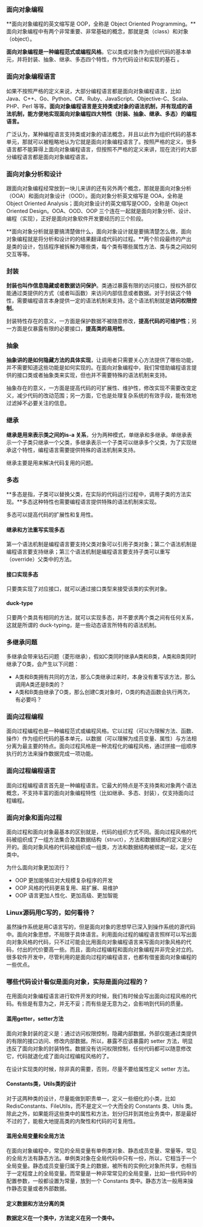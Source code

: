 ### 面向对象编程

**面向对象编程的英文缩写是 OOP，全称是 Object Oriented Programming。**面向对象编程中有两个非常重要、非常基础的概念，那就是类（class）和对象（object）。

**面向对象编程是一种编程范式或编程风格**。它以类或对象作为组织代码的基本单元，并将封装、抽象、继承、多态四个特性，作为代码设计和实现的基石 。

### 面向对象编程语言

如果不按照严格的定义来说，大部分编程语言都是面向对象编程语言，比如 Java、C++、Go、Python、C#、Ruby、JavaScript、Objective-C、Scala、PHP、Perl 等等。**面向对象编程语言是支持类或对象的语法机制，并有现成的语法机制，能方便地实现面向对象编程四大特性（封装、抽象、继承、多态）的编程语言。**

广泛认为，某种编程语言支持类或对象的语法概念，并且以此作为组织代码的基本单元，那就可以被粗略地认为它就是面向对象编程语言了。按照严格的定义，很多语言都不能算得上面向对象编程语言，但按照不严格的定义来讲，现在流行的大部分编程语言都是面向对象编程语言。

### 面向对象分析和设计

跟面向对象编程经常放到一块儿来讲的还有另外两个概念，那就是面向对象分析（OOA）和面向对象设计（OOD）。面向对象分析英文缩写是 OOA，全称是 Object Oriented Analysis；面向对象设计的英文缩写是OOD，全称是 Object Oriented Design。OOA、OOD、OOP 三个连在一起就是面向对象分析、设计、编程（实现），正好是面向对象软件开发要经历的三个阶段。

**面向对象分析就是要搞清楚做什么，面向对象设计就是要搞清楚怎么做，面向对象编程就是将分析和设计的的结果翻译成代码的过程。**两个阶段最终的产出是类的设计，包括程序被拆解为哪些类，每个类有哪些属性方法、类与类之间如何交互等等。

### 封装

**封装也叫作信息隐藏或者数据访问保护**。类通过暴露有限的访问接口，授权外部仅能通过类提供的方式（或者叫函数）来访问内部信息或者数据。对于封装这个特性，需要编程语言本身提供一定的语法机制来支持。这个语法机制就是**访问权限控制**。

封装特性存在的意义，一方面是保护数据不被随意修改，**提高代码的可维护性**；另一方面是仅暴露有限的必要接口，**提高类的易用性**。

### 抽象

**抽象讲的是如何隐藏方法的具体实现**，让调用者只需要关心方法提供了哪些功能，并不需要知道这些功能是如何实现的。在面向对象编程中，我们常借助编程语言提供的接口类或者抽象类来实现，但也并不需要特殊的语法机制来支持。

抽象存在的意义，一方面是提高代码的可扩展性、维护性，修改实现不需要改变定义，减少代码的改动范围；另一方面，它也是处理复杂系统的有效手段，能有效地过滤掉不必要关注的信息。

### 继承

**继承是用来表示类之间的is-a 关系**，分为两种模式，单继承和多继承。单继承表示一个子类只继承一个父类，多继承表示一个子类可以继承多个父类，为了实现继承这个特性，编程语言需要提供特殊的语法机制来支持。

继承主要是用来解决代码复用的问题。

### 多态

**多态是指，子类可以替换父类，在实际的代码运行过程中，调用子类的方法实现。**多态这种特性也需要编程语言提供特殊的语法机制来实现。

多态可以提高代码的扩展性和复用性。

#### 继承和方法重写实现多态

第一个语法机制是编程语言要支持父类对象可以引用子类对象；第二个语法机制是编程语言要支持继承；第三个语法机制是编程语言要支持子类可以重写（override）父类中的方法。

#### 接口实现多态

只要类实现了对应接口，就可以通过接口类型来接受该类的实例对象。

#### duck-type

只要两个类具有相同的方法，就可以实现多态，并不要求两个类之间有任何关系，这就是所谓的 duck-typing，是一些动态语言所特有的语法机制。

### 多继承问题

多继承会带来钻石问题（菱形继承），假如C类同时继承A类和B类，A类和B类同时继承了O类，会产生以下问题：

- A类和B类拥有共同的方法，那么C类继承过来时，本身没有重写该方法，那么调用A类还是B类的？
- A类和B类由继承了O类，那么创建C类对象时，O类的构造函数会执行两次，有必要吗？

### 面向过程编程

面向过程编程也是一种编程范式或编程风格。它以过程（可以为理解方法、函数、操作）作为组织代码的基本单元，以数据（可以理解为成员变量、属性）与方法相分离为最主要的特点。面向过程风格是一种流程化的编程风格，通过拼接一组顺序执行的方法来操作数据完成一项功能。

### 面向过程编程语言

面向过程编程语言首先是一种编程语言。它最大的特点是不支持类和对象两个语法概念，不支持丰富的面向对象编程特性（比如继承、多态、封装），仅支持面向过程编程。

### 面向对象和面向过程

面向过程和面向对象最基本的区别就是，代码的组织方式不同。面向过程风格的代码被组织成了一组方法集合及其数据结构（struct），方法和数据结构的定义是分开的。面向对象风格的代码被组织成一组类，方法和数据结构被绑定一起，定义在类中。

为什么面向对象更加流行？

- OOP 更加能够应对大规模复杂程序的开发
- OOP 风格的代码更易复用、易扩展、易维护
- OOP 语言更加人性化、更加高级、更加智能

### Linux源码用C写的，如何看待？

虽然操作系统是用C语言写的，但是面向对象的思想早已深入到操作系统的源代码中。面向对象思想，不局限于具体语言。利用面向过程的编程语言照样可以写出面向对象风格的代码，只不过可能会比用面向对象编程语言来写面向对象风格的代码，付出的代价要高一些。而且，面向过程编程和面向对象编程并非完全对立的。很多软件开发中，尽管利用的是面向过程的编程语言，也都有借鉴面向对象编程的一些优点。

### 哪些代码设计看似是面向对象，实际是面向过程的？

在用面向对象编程语言进行软件开发的时候，我们有时候会写出面向过程风格的代码。有些是有意为之，并无不妥；而有些是无意为之，会影响到代码的质量。

#### 滥用getter，setter方法

面向对象封装的定义是：通过访问权限控制，隐藏内部数据，外部仅能通过类提供的有限的接口访问、修改内部数据。所以，暴露不应该暴露的 setter 方法，明显违反了面向对象的封装特性。数据没有访问权限控制，任何代码都可以随意修改它，代码就退化成了面向过程编程风格的了。

在设计实现类的时候，除非真的需要，否则，尽量不要给属性定义 setter 方法。

#### Constants类，Utils类的设计

对于这两种类的设计，尽量能做到职责单一，定义一些细化的小类，比如RedisConstants、FileUtils，而不是定义一个大而全的 Constants 类、Utils 类。除此之外，如果能将这些类中的属性和方法，划分归并到其他业务类中，那是最好不过的了，能极大地提高类的内聚性和代码的可复用性。

#### 滥用全局变量和全局方法

在面向对象编程中，常见的全局变量有单例类对象、静态成员变量、常量等，常见的全局方法有静态方法。单例类对象在全局代码中只有一份，所以，它相当于一个全局变量。静态成员变量归属于类上的数据，被所有的实例化对象所共享，也相当于一定程度上的全局变量。而常量是一种非常常见的全局变量，比如一些代码中的配置参数，一般都设置为常量，放到一个 Constants 类中。静态方法一般用来操作静态变量或者外部数据。

#### 定义数据和方法分离的类

**数据定义在一个类中，方法定义在另一个类中。**

